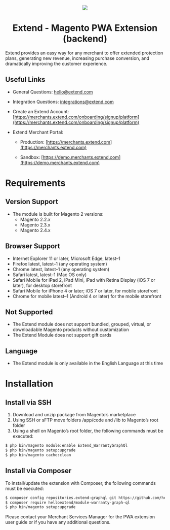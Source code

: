 <p align="center">
  <img src="https://helloextend-static-assets.s3.amazonaws.com/extend-shield-logo.png" />
  <h1 align="center">Extend - Magento PWA Extension (backend)</h1>
</p>

Extend provides an easy way for any merchant to offer extended protection plans, generating new revenue, increasing purchase conversion, and dramatically improving the customer experience. 

## Useful Links

- General Questions: [hello@extend.com](hello@extend.com)

- Integration Questions: [integrations@extend.com](integrations@extend.com)

- Create an Extend Account: [https://merchants.extend.com/onboarding/signup/platform](https://merchants.extend.com/onboarding/signup/platform)

- Extend Merchant Portal:

    - Production: [https://merchants.extend.com](https://merchants.extend.com)

    - Sandbox: [https://demo.merchants.extend.com](https://demo.merchants.extend.com)

# Requirements 

## Version Support
- The module is built for Magento 2 versions: 
    - Magento 2.2.x
    - Magento 2.3.x
    - Magento 2.4.x

## Browser Support
- Internet Explorer 11 or later, Microsoft Edge, latest–1
- Firefox latest, latest–1 (any operating system)
- Chrome latest, latest–1 (any operating system)
- Safari latest, latest–1 (Mac OS only)
- Safari Mobile for iPad 2, iPad Mini, iPad with Retina Display (iOS 7 or later), for desktop storefront
- Safari Mobile for iPhone 4 or later; iOS 7 or later, for mobile storefront
- Chrome for mobile latest–1 (Android 4 or later) for the mobile storefront

## Not Supported
- The Extend module does not support bundled, grouped, virtual, or downloadable Magento products without customization
- The Extend Module does not support gift cards

## Language
- The Extend module is only available in the English Language at this time

# Installation

## Install via SSH
1. Download and unzip package from Magento’s marketplace
2. Using SSH or sFTP move folders /app/code and /lib to Magento’s root folder
3. Using a shell on Magento’s root folder, the following commands must be executed: 
```zsh
$ php bin/magento module:enable Extend_WarrantyGraphQl
$ php bin/magento setup:upgrade
$ php bin/magento cache:clean
```

## Install via Composer
To install/update the extension with Composer, the following commands must be executed:
```zsh
$ composer config repositories.extend-graphql git https://github.com/helloextend/magento-pwa-backend/
$ composer require helloextend/module-warranty-graph-ql
$ php bin/magento setup:upgrade
```

Please contact your Merchant Services Manager for the PWA extension user guide or if you have any additional questions.
